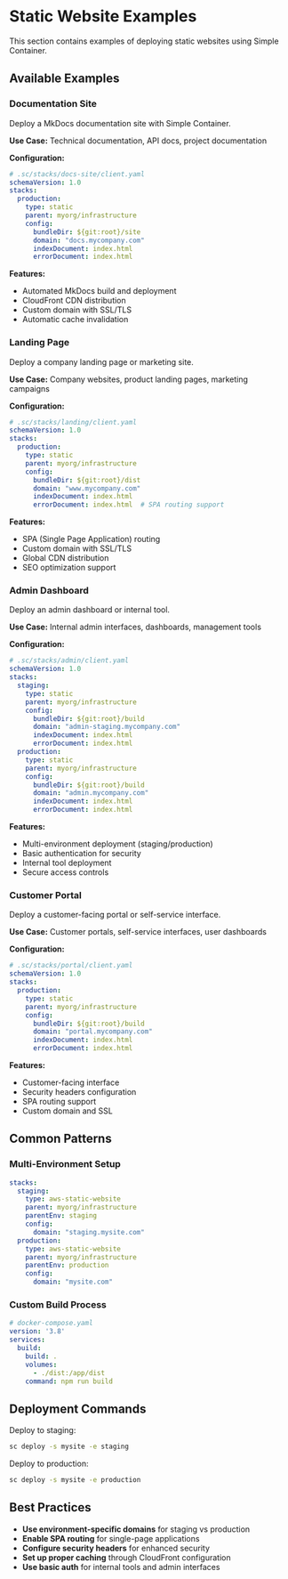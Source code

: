 # Static Website Examples

This section contains examples of deploying static websites using Simple Container.

## Available Examples

### Documentation Site
Deploy a MkDocs documentation site with Simple Container.

**Use Case:** Technical documentation, API docs, project documentation

**Configuration:**
```yaml
# .sc/stacks/docs-site/client.yaml
schemaVersion: 1.0
stacks:
  production:
    type: static
    parent: myorg/infrastructure
    config:
      bundleDir: ${git:root}/site
      domain: "docs.mycompany.com"
      indexDocument: index.html
      errorDocument: index.html
```

**Features:**
- Automated MkDocs build and deployment
- CloudFront CDN distribution
- Custom domain with SSL/TLS
- Automatic cache invalidation

### Landing Page
Deploy a company landing page or marketing site.

**Use Case:** Company websites, product landing pages, marketing campaigns

**Configuration:**
```yaml
# .sc/stacks/landing/client.yaml
schemaVersion: 1.0
stacks:
  production:
    type: static
    parent: myorg/infrastructure
    config:
      bundleDir: ${git:root}/dist
      domain: "www.mycompany.com"
      indexDocument: index.html
      errorDocument: index.html  # SPA routing support
```

**Features:**
- SPA (Single Page Application) routing
- Custom domain with SSL/TLS
- Global CDN distribution
- SEO optimization support

### Admin Dashboard
Deploy an admin dashboard or internal tool.

**Use Case:** Internal admin interfaces, dashboards, management tools

**Configuration:**
```yaml
# .sc/stacks/admin/client.yaml
schemaVersion: 1.0
stacks:
  staging:
    type: static
    parent: myorg/infrastructure
    config:
      bundleDir: ${git:root}/build
      domain: "admin-staging.mycompany.com"
      indexDocument: index.html
      errorDocument: index.html
  production:
    type: static
    parent: myorg/infrastructure
    config:
      bundleDir: ${git:root}/build
      domain: "admin.mycompany.com"
      indexDocument: index.html
      errorDocument: index.html
```

**Features:**
- Multi-environment deployment (staging/production)
- Basic authentication for security
- Internal tool deployment
- Secure access controls

### Customer Portal
Deploy a customer-facing portal or self-service interface.

**Use Case:** Customer portals, self-service interfaces, user dashboards

**Configuration:**
```yaml
# .sc/stacks/portal/client.yaml
schemaVersion: 1.0
stacks:
  production:
    type: static
    parent: myorg/infrastructure
    config:
      bundleDir: ${git:root}/build
      domain: "portal.mycompany.com"
      indexDocument: index.html
      errorDocument: index.html
```

**Features:**
- Customer-facing interface
- Security headers configuration
- SPA routing support
- Custom domain and SSL

## Common Patterns

### Multi-Environment Setup
```yaml
stacks:
  staging:
    type: aws-static-website
    parent: myorg/infrastructure
    parentEnv: staging
    config:
      domain: "staging.mysite.com"
  production:
    type: aws-static-website
    parent: myorg/infrastructure
    parentEnv: production
    config:
      domain: "mysite.com"
```

### Custom Build Process
```yaml
# docker-compose.yaml
version: '3.8'
services:
  build:
    build: .
    volumes:
      - ./dist:/app/dist
    command: npm run build
```

## Deployment Commands

Deploy to staging:
```bash
sc deploy -s mysite -e staging
```

Deploy to production:
```bash
sc deploy -s mysite -e production
```

## Best Practices

- **Use environment-specific domains** for staging vs production
- **Enable SPA routing** for single-page applications
- **Configure security headers** for enhanced security
- **Set up proper caching** through CloudFront configuration
- **Use basic auth** for internal tools and admin interfaces
